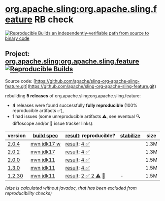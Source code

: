 [org.apache.sling:org.apache.sling.feature](https://central.sonatype.com/artifact/org.apache.sling/org.apache.sling.feature/versions) RB check
=======

[![Reproducible Builds](https://reproducible-builds.org/images/logos/rb.svg) an independently-verifiable path from source to binary code](https://reproducible-builds.org/)

## Project: [org.apache.sling:org.apache.sling.feature](https://central.sonatype.com/artifact/org.apache.sling/org.apache.sling.feature/versions) [![Reproducible Builds](https://img.shields.io/endpoint?url=https://raw.githubusercontent.com/jvm-repo-rebuild/reproducible-central/master/content/org/apache/sling/org.apache.sling.feature/badge.json)](https://github.com/jvm-repo-rebuild/reproducible-central/blob/master/content/org/apache/sling/org.apache.sling.feature/README.md)

Source code: [https://github.com/apache/sling-org-apache-sling-feature.git](https://github.com/apache/sling-org-apache-sling-feature.git)

rebuilding **5 releases** of org.apache.sling:org.apache.sling.feature:
- **4** releases were found successfully **fully reproducible** (100% reproducible artifacts :white_check_mark:),
- 1 had issues (some unreproducible artifacts :warning:, see eventual :mag: diffoscope and/or :memo: issue tracker links):

| version | [build spec](/BUILDSPEC.md) | [result](https://reproducible-builds.org/docs/jvm/): reproducible? | [stabilize](https://github.com/google/oss-rebuild/blob/main/cmd/stabilize/README.md) | size |
| -- | --------- | ------ | ------ | -- |
| [2.0.4](https://central.sonatype.com/artifact/org.apache.sling/org.apache.sling.feature/2.0.4/pom) | [mvn jdk17 w](org.apache.sling.feature-2.0.4.buildspec) | [result](org.apache.sling.feature-2.0.4.buildinfo): [4 :white_check_mark: ](org.apache.sling.feature-2.0.4.buildcompare) | | 1.3M |
| [2.0.2](https://central.sonatype.com/artifact/org.apache.sling/org.apache.sling.feature/2.0.2/pom) | [mvn jdk17](org.apache.sling.feature-2.0.2.buildspec) | [result](org.apache.sling.feature-2.0.2.buildinfo): [4 :white_check_mark: ](org.apache.sling.feature-2.0.2.buildcompare) | | 1.3M |
| [2.0.0](https://central.sonatype.com/artifact/org.apache.sling/org.apache.sling.feature/2.0.0/pom) | [mvn jdk11](org.apache.sling.feature-2.0.0.buildspec) | [result](org.apache.sling.feature-2.0.0.buildinfo): [4 :white_check_mark: ](org.apache.sling.feature-2.0.0.buildcompare) | | 1.5M |
| [1.3.0](https://central.sonatype.com/artifact/org.apache.sling/org.apache.sling.feature/1.3.0/pom) | [mvn jdk11](org.apache.sling.feature-1.3.0.buildspec) | [result](org.apache.sling.feature-1.3.0.buildinfo): [4 :white_check_mark: ](org.apache.sling.feature-1.3.0.buildcompare) | | 1.5M |
| [1.2.30](https://central.sonatype.com/artifact/org.apache.sling/org.apache.sling.feature/1.2.30/pom) | [mvn jdk11](org.apache.sling.feature-1.2.30.buildspec) | [result](org.apache.sling.feature-1.2.30.buildinfo): [2 :white_check_mark:  2 :warning:](org.apache.sling.feature-1.2.30.buildcompare) [:memo:](https://github.com/apache/sling-org-apache-sling-feature/pull/30) | - | 1.5M |

<i>(size is calculated without javadoc, that has been excluded from reproducibility checks)</i>
